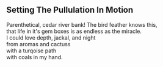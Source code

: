 Setting The Pullulation In Motion
---------------------------------
Parenthetical, cedar river bank! The bird feather knows this,  
that life in it's gem boxes is as endless as the miracle.  
I could love depth, jackal, and night  
from aromas and cactuss  
with a turqoise path  
with coals in my hand.  
